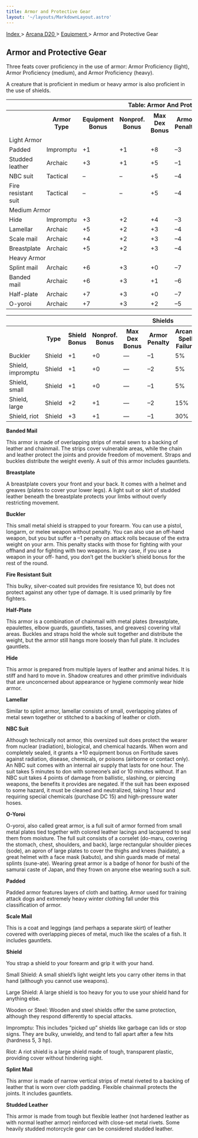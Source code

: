 ```yaml
---
title: Armor and Protective Gear
layout: '~/layouts/MarkdownLayout.astro'
---
```


[ Index ](/) > [ Arcana D20 ](/arcana.d20.srd) > [ Equipment ](/arcana.d20.srd/equipment) > Armor and Protective Gear

##  Armor and Protective Gear

Three feats cover proficiency in the use of armor: Armor Proficiency (light),
Armor Proficiency (medium), and Armor Proficiency (heavy).

A creature that is proficient in medium or heavy armor is also proficient in
the use of shields.


<table> <tr> <th colspan="11"> Table: Armor And Protective Gear </th> </tr> <tr> <th> </th> <th> Armor Type </th> <th> Equipment Bonus </th> <th> Nonprof. Bonus </th> <th> Max Dex Bonus </th> <th> Armor Penalty </th> <th> Arcane Spell Failure </th> <th> Speed (30 ft.) </th> <th> Weight </th> <th> Purchase DC </th> <th> Restriction </th> </tr> <tr class="shaded"> <td colspan="11" style="text-align: left"> Light Armor </td> </tr> <tr> <td> Padded </td> <td> Impromptu </td> <td> +1 </td> <td> +1 </td> <td> +8 </td> <td> –3 </td> <td> 5% </td> <td> 30 </td> <td> 10 lb. </td> <td> 9 </td> <td> — </td> </tr> <tr class="shaded2"> <td> Studded leather </td> <td> Archaic </td> <td> +3 </td> <td> +1 </td> <td> +5 </td> <td> –1 </td> <td> 15% </td> <td> 30 </td> <td> 20 lb. </td> <td> 13 </td> <td> — </td> </tr> <tr> <td> NBC suit </td> <td> Tactical </td> <td> – </td> <td> – </td> <td> +5 </td> <td> –4 </td> <td> 40% </td> <td> 30 </td> <td> 10 lb. </td> <td> 15 </td> <td> Res (+2) </td> </tr> <tr class="shaded2"> <td> Fire resistant suit </td> <td> Tactical </td> <td> – </td> <td> – </td> <td> +5 </td> <td> –4 </td> <td> 40% </td> <td> 30 </td> <td> 10 lb. </td> <td> 13 </td> <td> — </td> </tr> <tr class="shaded"> <td colspan="11" style="text-align: left"> Medium Armor </td> </tr> <tr> <td> Hide </td> <td> Impromptu </td> <td> +3 </td> <td> +2 </td> <td> +4 </td> <td> –3 </td> <td> 20% </td> <td> 20 </td> <td> 25 lb. </td> <td> 10 </td> <td> — </td> </tr> <tr class="shaded2"> <td> Lamellar </td> <td> Archaic </td> <td> +5 </td> <td> +2 </td> <td> +3 </td> <td> –4 </td> <td> 30% </td> <td> 20 </td> <td> 35 lb. </td> <td> 20 </td> <td> — </td> </tr> <tr> <td> Scale mail </td> <td> Archaic </td> <td> +4 </td> <td> +2 </td> <td> +3 </td> <td> –4 </td> <td> 25% </td> <td> 20 </td> <td> 30 lb. </td> <td> 16 </td> <td> — </td> </tr> <tr class="shaded2"> <td> Breastplate </td> <td> Archaic </td> <td> +5 </td> <td> +2 </td> <td> +3 </td> <td> –4 </td> <td> 25% </td> <td> 20 </td> <td> 30 lb. </td> <td> 18 </td> <td> — </td> </tr> <tr class="shaded"> <td colspan="11" style="text-align: left"> Heavy Armor </td> </tr> <tr> <td> Splint mail </td> <td> Archaic </td> <td> +6 </td> <td> +3 </td> <td> +0 </td> <td> –7 </td> <td> 40% </td> <td> 20 </td> <td> 45 lb. </td> <td> 18 </td> <td> — </td> </tr> <tr class="shaded2"> <td> Banded mail </td> <td> Archaic </td> <td> +6 </td> <td> +3 </td> <td> +1 </td> <td> –6 </td> <td> 35% </td> <td> 20 </td> <td> 35 lb. </td> <td> 19 </td> <td> — </td> </tr> <tr> <td> Half-plate </td> <td> Archaic </td> <td> +7 </td> <td> +3 </td> <td> +0 </td> <td> –7 </td> <td> 35% </td> <td> 20 </td> <td> 50 lb. </td> <td> 21 </td> <td> — </td> </tr> <tr class="shaded2"> <td> O-yoroi </td> <td> Archaic </td> <td> +7 </td> <td> +3 </td> <td> +2 </td> <td> –5 </td> <td> 40% </td> <td> 20 </td> <td> 45 lb. </td> <td> 28 </td> <td> — </td> </tr> </table>

 
<table> <tr> <th colspan="11"> Shields </th> </tr> <tr> <th> </th> <th> Type </th> <th> Shield Bonus </th> <th> Nonprof. Bonus </th> <th> Max Dex Bonus </th> <th> Armor Penalty </th> <th> Arcane Spell Failure </th> <th> Speed (30 ft.) </th> <th> Weight </th> <th> Purchase DC </th> <th> Restriction </th> </tr> <tr> <td> Buckler </td> <td> Shield </td> <td> +1 </td> <td> +0 </td> <td> — </td> <td> –1 </td> <td> 5% </td> <td> — </td> <td> 5 lb. </td> <td> 9 </td> <td> — </td> </tr> <tr class="shaded"> <td> Shield, impromptu </td> <td> Shield </td> <td> +1 </td> <td> +0 </td> <td> — </td> <td> –2 </td> <td> 5% </td> <td> — </td> <td> varies </td> <td> — </td> <td> — </td> </tr> <tr> <td> Shield, small </td> <td> Shield </td> <td> +1 </td> <td> +0 </td> <td> — </td> <td> –1 </td> <td> 5% </td> <td> — </td> <td> 6 lb. </td> <td> 5 </td> <td> — </td> </tr> <tr class="shaded"> <td> Shield, large </td> <td> Shield </td> <td> +2 </td> <td> +1 </td> <td> — </td> <td> –2 </td> <td> 15% </td> <td> — </td> <td> 15 lb. </td> <td> 7 </td> <td> — </td> </tr> <tr> <td> Shield, riot </td> <td> Shield </td> <td> +3 </td> <td> +1 </td> <td> — </td> <td> –1 </td> <td> 30% </td> <td> — </td> <td> 6 lb. </td> <td> 10 </td> <td> Res (+2) </td> </tr> </table>

 **Banded Mail**

This armor is made of overlapping strips of metal sewn to a backing of leather
and chainmail. The strips cover vulnerable areas, while the chain and leather
protect the joints and provide freedom of movement. Straps and buckles
distribute the weight evenly. A suit of this armor includes gauntlets.

**Breastplate**

A breastplate covers your front and your back. It comes with a helmet and
greaves (plates to cover your lower legs). A light suit or skirt of studded
leather beneath the breastplate protects your limbs without overly restricting
movement.

**Buckler**

This small metal shield is strapped to your forearm. You can use a pistol,
longarm, or melee weapon without penalty. You can also use an off-hand weapon,
but you but suffer a –1 penalty on attack rolls because of the extra weight on
your arm. This penalty stacks with those for fighting with your offhand and
for fighting with two weapons. In any case, if you use a weapon in your off-
hand, you don’t get the buckler’s shield bonus for the rest of the round.

**Fire Resistant Suit**

This bulky, silver-coated suit provides fire resistance 10, but does not
protect against any other type of damage. It is used primarily by fire
fighters.

**Half-Plate**

This armor is a combination of chainmail with metal plates (breastplate,
epaulettes, elbow guards, gauntlets, tasses, and greaves) covering vital
areas. Buckles and straps hold the whole suit together and distribute the
weight, but the armor still hangs more loosely than full plate. It includes
gauntlets.

**Hide**

This armor is prepared from multiple layers of leather and animal hides. It is
stiff and hard to move in. Shadow creatures and other primitive individuals
that are unconcerned about appearance or hygiene commonly wear hide armor.

**Lamellar**

Similar to splint armor, lamellar consists of small, overlapping plates of
metal sewn together or stitched to a backing of leather or cloth.

**NBC Suit**

Although technically not armor, this oversized suit does protect the wearer
from nuclear (radiation), biological, and chemical hazards. When worn and
completely sealed, it grants a +10 equipment bonus on Fortitude saves against
radiation, disease, chemicals, or poisons (airborne or contact only). An NBC
suit comes with an internal air supply that lasts for one hour. The suit takes
5 minutes to don with someone’s aid or 10 minutes without. If an NBC suit
takes 4 points of damage from ballistic, slashing, or piercing weapons, the
benefits it provides are negated. If the suit has been exposed to some hazard,
it must be cleaned and neutralized, taking 1 hour and requiring special
chemicals (purchase DC 15) and high-pressure water hoses.

**O-Yoroi**

O-yoroi, also called great armor, is a full suit of armor formed from small
metal plates tied together with colored leather lacings and lacquered to seal
them from moisture. The full suit consists of a corselet (do-maru, covering
the stomach, chest, shoulders, and back), large rectangular shoulder pieces
(sode), an apron of large plates to cover the thighs and knees (haidate), a
great helmet with a face mask (kabuto), and shin guards made of metal splints
(sune-ate). Wearing great armor is a badge of honor for bushi of the samurai
caste of Japan, and they frown on anyone else wearing such a suit.

**Padded**

Padded armor features layers of cloth and batting. Armor used for training
attack dogs and extremely heavy winter clothing fall under this classification
of armor.

**Scale Mail**

This is a coat and leggings (and perhaps a separate skirt) of leather covered
with overlapping pieces of metal, much like the scales of a fish. It includes
gauntlets.

**Shield**

You strap a shield to your forearm and grip it with your hand.

Small Shield: A small shield’s light weight lets you carry other items in that
hand (although you cannot use weapons).

Large Shield: A large shield is too heavy for you to use your shield hand for
anything else.

Wooden or Steel: Wooden and steel shields offer the same protection, although
they respond differently to special attacks.

Impromptu: This includes “picked up” shields like garbage can lids or stop
signs. They are bulky, unwieldy, and tend to fall apart after a few hits
(hardness 5, 3 hp).

Riot: A riot shield is a large shield made of tough, transparent plastic,
providing cover without hindering sight.

**Splint Mail**

This armor is made of narrow vertical strips of metal riveted to a backing of
leather that is worn over cloth padding. Flexible chainmail protects the
joints. It includes gauntlets.

**Studded Leather**

This armor is made from tough but flexible leather (not hardened leather as
with normal leather armor) reinforced with close-set metal rivets. Some
heavily studded motorcycle gear can be considered studded leather.

